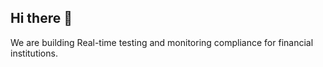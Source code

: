 ## Hi there 👋

We are building Real-time testing and monitoring compliance for financial institutions.
